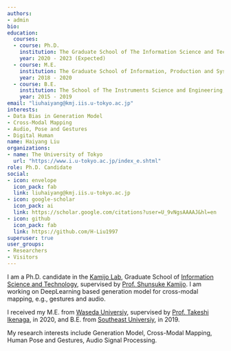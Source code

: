 ```yaml
---
authors:
- admin
bio: 
education:
  courses:
  - course: Ph.D.
    institution: The Graduate School of The Information Science and Technology, The University of Tokyo
    year: 2020 - 2023 (Expected)
  - course: M.E.
    institution: The Graduate School of Information, Production and Systems, Waseda University
    year: 2018 - 2020
  - course: B.E.
    institution: The School of The Instruments Science and Engineering, Southeast University
    year: 2015 - 2019
email: "liuhaiyang@kmj.iis.u-tokyo.ac.jp"
interests:
- Data Bias in Generation Model
- Cross-Modal Mapping
- Audio, Pose and Gestures
- Digital Human 
name: Haiyang Liu
organizations:
- name: The University of Tokyo
  url: "https://www.i.u-tokyo.ac.jp/index_e.shtml"
role: Ph.D. Candidate
social:
- icon: envelope
  icon_pack: fab
  link: liuhaiyang@kmj.iis.u-tokyo.ac.jp
- icon: google-scholar
  icon_pack: ai
  link: https://scholar.google.com/citations?user=U_9vNgsAAAAJ&hl=en
- icon: github
  icon_pack: fab
  link: https://github.com/H-Liu1997
superuser: true
user_groups:
- Researchers
- Visitors
---
```


I am a Ph.D. candidate in the [Kamijo Lab](<http://kmj.iis.u-tokyo.ac.jp/e_index.html>), Graduate School of [Information Science and Technology](https://www.i.u-tokyo.ac.jp/index_e.shtml), supervised by [Prof. Shunsuke Kamijo](https://scholar.google.com/citations?user=CLxG_zgAAAAJ&hl=zh-CN&oi=ao). I am working on DeepLearning based generation model for cross-modal mapping, e.g., gestures and audio.

I received my M.E. from [Waseda Universiy](https://www.waseda.jp/top/en/), supervised by [Prof. Takeshi Ikenaga](https://scholar.google.com/citations?user=Q2ugsNcAAAAJ&hl=zh-CN&oi=ao), in 2020,  and B.E. from [Southeast Universiy](https://www.seu.edu.cn/english/), in 2019.

My research interests include Generation Model, Cross-Modal Mapping, Human Pose and Gestures, Audio Signal Processing.

